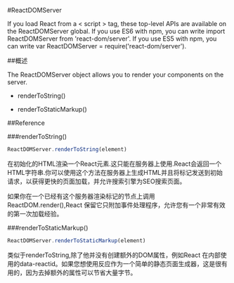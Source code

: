 #ReactDOMServer

If you load React from a < script > tag, these top-level APIs are available on the ReactDOMServer global. If you use ES6 with npm, you can write import ReactDOMServer from 'react-dom/server'. If you use ES5 with npm, you can write var ReactDOMServer = require('react-dom/server').

##概述

The ReactDOMServer object allows you to render your components on the server.

+ renderToString()

+ renderToStaticMarkup()

##Reference

###renderToString()

```jsx harmony
ReactDOMServer.renderToString(element)
```

在初始化的HTML渲染一个React元素.这只能在服务器上使用.React会返回一个HTML字符串.你可以使用这个方法在服务器上生成HTML并且将标记发送到初始请求，以获得更快的页面加载，并允许搜索引擎为SEO搜索页面。

如果你在一个已经有这个服务器渲染标记的节点上调用ReactDOM.render(),React 保留它只附加事件处理程序，允许您有一个非常有效的第一次加载经验。

###renderToStaticMarkup()

```jsx harmony
ReactDOMServer.renderToStaticMarkup(element)
```

类似于renderToString,除了他并没有创建额外的DOM属性，例如React 在内部使用的data-reactid。如果您想使用反应作为一个简单的静态页面生成器，这是很有用的，因为去掉额外的属性可以节省大量字节。